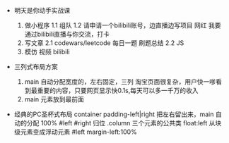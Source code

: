 - 明天是你动手实战课
    1. 做小程序
        1.1 组队
        1.2 请申请一个bilibili账号，边直播边写项目
            网红 我要通过bilibili直播与你交流，打卡
    2. 写文章
        2.1 codewars/leetcode 每日一题 刷题总结
        2.2 JS
    3. 模仿 视频
        bilibili

- 三列式布局方案
    1. main 自动分配宽度的，左右固定，三列
        淘宝页面很复杂，用户快一嗲看到最重要的内容，只要网页显示快0.1s,每天可以多一千万的收入
    2. main 元素放到最前面

- 经典的PC圣杯式布局 
    container padding-left|right 把左右留出来，main 自动的分配 100%
    #left #right 归位
    .column 三个元素的公共类 float:left
    从块级元素变成浮动元素
    #left margin-left:100% 